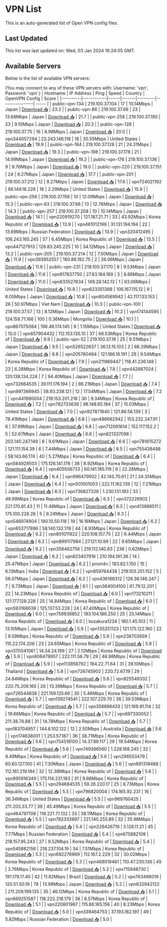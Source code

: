 # VPN List

This is an auto-generated list of Open VPN config files.

## Last Updated

This list was last updated on: Wed, 03 Jan 2024 16:24:05 GMT.

## Available Servers

Below is the list of available VPN servers:

(You may connect to any of these VPN servers with: Username: 'vpn', Password: 'vpn'.)
| Hostname | IP Address | Ping | Speed | Country | OpenVPN Config | Score |
|----------|------------|------|-------|---------|----------------| ----- |
| public-vpn-134 | 219.100.37.104 | 17 | 10.14Mbps | Japan | [Download 📥](./configs/server_0_JP.ovpn) | 23.2 |
| public-vpn-86 | 219.100.37.69 | 23 | 13.68Mbps | Japan | [Download 📥](./configs/server_1_JP.ovpn) | 21.7 |
| public-vpn-258 | 219.100.37.190 | 23 | 9.10Mbps | Japan | [Download 📥](./configs/server_2_JP.ovpn) | 20.3 |
| public-vpn-128 | 219.100.37.75 | 16 | 8.98Mbps | Japan | [Download 📥](./configs/server_3_JP.ovpn) | 20.0 |
| vpn344057294 | 23.243.146.118 | 18 | 30.55Mbps | United States | [Download 📥](./configs/server_4_US.ovpn) | 19.9 |
| public-vpn-164 | 219.100.37.128 | 21 | 24.31Mbps | Japan | [Download 📥](./configs/server_5_JP.ovpn) | 19.3 |
| public-vpn-198 | 219.100.37.178 | 21 | 14.99Mbps | Japan | [Download 📥](./configs/server_6_JP.ovpn) | 19.2 |
| public-vpn-176 | 219.100.37.136 | 9 | 9.76Mbps | Japan | [Download 📥](./configs/server_7_JP.ovpn) | 19.0 |
| public-vpn-220 | 219.100.37.151 | 24 | 9.27Mbps | Japan | [Download 📥](./configs/server_8_JP.ovpn) | 17.7 |
| public-vpn-201 | 219.100.37.212 | 12 | 9.27Mbps | Japan | [Download 📥](./configs/server_9_JP.ovpn) | 17.6 |
| vpn724021192 | 98.149.16.228 | 16 | 2.29Mbps | United States | [Download 📥](./configs/server_10_US.ovpn) | 15.9 |
| public-vpn-256 | 219.100.37.159 | 10 | 12.09Mbps | Japan | [Download 📥](./configs/server_11_JP.ovpn) | 15.3 |
| public-vpn-83 | 219.100.37.66 | 13 | 12.76Mbps | Japan | [Download 📥](./configs/server_12_JP.ovpn) | 14.3 |
| public-vpn-257 | 219.100.37.208 | 10 | 10.14Mbps | Japan | [Download 📥](./configs/server_13_JP.ovpn) | 14.1 |
| vpn220919270 | 121.187.21.71 | 33 | 43.92Mbps | Korea Republic of | [Download 📥](./configs/server_14_KR.ovpn) | 13.9 |
| vpn461012199 | 31.131.194.194 | 22 | 13.69Mbps | Russian Federation | [Download 📥](./configs/server_15_RU.ovpn) | 13.9 |
| vpn320412495 | 106.243.165.245 | 57 | 6.45Mbps | Korea Republic of | [Download 📥](./configs/server_16_KR.ovpn) | 13.5 |
| vpn447127913 | 126.83.245.225 | 10 | 34.12Mbps | Japan | [Download 📥](./configs/server_17_JP.ovpn) | 13.2 |
| public-vpn-205 | 219.100.37.214 | 12 | 7.50Mbps | Japan | [Download 📥](./configs/server_18_JP.ovpn) | 11.9 |
| vpn393952557 | 160.86.192.75 | 2 | 26.06Mbps | Japan | [Download 📥](./configs/server_19_JP.ovpn) | 11.6 |
| public-vpn-231 | 219.100.37.170 | 8 | 9.53Mbps | Japan | [Download 📥](./configs/server_20_JP.ovpn) | 11.6 |
| vpn917837750 | 27.83.184.169 | 3 | 8.86Mbps | Japan | [Download 📥](./configs/server_21_JP.ovpn) | 11.0 |
| vpn833527634 | 149.28.142.13 | 1 | 63.06Mbps | United States | [Download 📥](./configs/server_22_US.ovpn) | 10.8 |
| vpn623351368 | 106.167.115.12 | 9 | 6.05Mbps | Japan | [Download 📥](./configs/server_23_JP.ovpn) | 10.8 |
| vpn804569942 | 42.117.133.153 | 26 | 50.97Mbps | Viet Nam | [Download 📥](./configs/server_24_VN.ovpn) | 10.3 |
| public-vpn-100 | 219.100.37.57 | 13 | 8.12Mbps | Japan | [Download 📥](./configs/server_25_JP.ovpn) | 10.2 |
| vpn174144595 | 124.158.71.166 | 100 | 0.36Mbps | Mongolia | [Download 📥](./configs/server_26_MN.ovpn) | 10.1 |
| vpn867075084 | 198.46.174.145 | 9 | 1.15Mbps | United States | [Download 📥](./configs/server_27_US.ovpn) | 10.0 |
| vpn657904432 | 112.153.135.10 | 37 | 66.53Mbps | Korea Republic of | [Download 📥](./configs/server_28_KR.ovpn) | 9.9 |
| public-vpn-52 | 219.100.37.16 | 25 | 9.51Mbps | Japan | [Download 📥](./configs/server_29_JP.ovpn) | 9.5 |
| vpn526522637 | 36.13.15.103 | 2 | 66.29Mbps | Japan | [Download 📥](./configs/server_30_JP.ovpn) | 8.8 |
| vpn205780464 | 121.166.16.191 | 29 | 9.54Mbps | Korea Republic of | [Download 📥](./configs/server_31_KR.ovpn) | 7.9 |
| vpn211969447 | 118.41.236.148 | 23 | 6.28Mbps | Korea Republic of | [Download 📥](./configs/server_32_KR.ovpn) | 7.8 |
| vpn442667024 | 120.138.134.224 | 7 | 94.40Mbps | Japan | [Download 📥](./configs/server_33_JP.ovpn) | 7.7 |
| vpn732664535 | 39.111.176.194 | 2 | 86.21Mbps | Japan | [Download 📥](./configs/server_34_JP.ovpn) | 7.4 |
| vpn997366945 | 58.93.238.121 | 12 | 17.54Mbps | Japan | [Download 📥](./configs/server_35_JP.ovpn) | 7.2 |
| vpn441690004 | 218.153.201.218 | 30 | 9.34Mbps | Korea Republic of | [Download 📥](./configs/server_36_KR.ovpn) | 7.2 |
| vpn782733636 | 98.148.65.184 | 37 | 15.03Mbps | United States | [Download 📥](./configs/server_37_US.ovpn) | 7.0 |
| vpn927871640 | 121.86.56.139 | 3 | 78.41Mbps | Japan | [Download 📥](./configs/server_38_JP.ovpn) | 6.8 |
| vpn486662942 | 153.232.247.91 | 6 | 37.99Mbps | Japan | [Download 📥](./configs/server_39_JP.ovpn) | 6.8 |
| vpn712091614 | 152.117.152.2 | 5 | 52.67Mbps | Japan | [Download 📥](./configs/server_40_JP.ovpn) | 6.6 |
| vpn821337098 | 203.140.247.149 | 8 | 9.61Mbps | Japan | [Download 📥](./configs/server_41_JP.ovpn) | 6.6 |
| vpn781615272 | 121.111.154.39 | 6 | 7.44Mbps | Japan | [Download 📥](./configs/server_42_JP.ovpn) | 6.5 |
| vpn755438488 | 58.143.66.174 | 40 | 5.27Mbps | Korea Republic of | [Download 📥](./configs/server_43_KR.ovpn) | 6.4 |
| vpn584929503 | 175.126.141.178 | 38 | 8.92Mbps | Korea Republic of | [Download 📥](./configs/server_44_KR.ovpn) | 6.4 |
| vpn405506733 | 60.141.185.119 | 6 | 22.28Mbps | Japan | [Download 📥](./configs/server_45_JP.ovpn) | 6.4 |
| vpn996479502 | 42.145.70.61 | 21 | 24.35Mbps | Japan | [Download 📥](./configs/server_46_JP.ovpn) | 6.4 |
| vpn501501003 | 222.11.162.139 | 12 | 7.21Mbps | Japan | [Download 📥](./configs/server_47_JP.ovpn) | 6.3 |
| vpn736827328 | 1.230.131.183 | 33 | 49.99Mbps | Korea Republic of | [Download 📥](./configs/server_48_KR.ovpn) | 6.3 |
| vpn372226902 | 221.170.81.43 | 11 | 11.48Mbps | Japan | [Download 📥](./configs/server_49_JP.ovpn) | 6.3 |
| vpn413988511 | 175.100.228.28 | 5 | 9.24Mbps | Japan | [Download 📥](./configs/server_50_JP.ovpn) | 6.3 |
| vpn548974904 | 180.10.50.118 | 19 | 16.16Mbps | Japan | [Download 📥](./configs/server_51_JP.ovpn) | 6.2 |
| vpn653717896 | 58.140.132.176 | 44 | 8.93Mbps | Korea Republic of | [Download 📥](./configs/server_52_KR.ovpn) | 6.2 |
| vpn801011922 | 220.108.157.75 | 22 | 9.44Mbps | Japan | [Download 📥](./configs/server_53_JP.ovpn) | 6.2 |
| vpn899117984 | 27.121.10.99 | 22 | 9.65Mbps | Japan | [Download 📥](./configs/server_54_JP.ovpn) | 6.2 |
| vpn356462756 | 219.112.140.83 | 236 | 0.62Mbps | Japan | [Download 📥](./configs/server_55_JP.ovpn) | 6.2 |
| vpn823407916 | 210.194.191.36 | 14 | 25.47Mbps | Japan | [Download 📥](./configs/server_56_JP.ovpn) | 6.2 |
| prom4n | 183.82.1.150 | 15 | 6.13Mbps | India | [Download 📥](./configs/server_57_IN.ovpn) | 6.2 |
| vpn859764438 | 219.103.251.152 | 5 | 56.07Mbps | Japan | [Download 📥](./configs/server_58_JP.ovpn) | 6.2 |
| vpn436166312 | 126.36.146.247 | 7 | 9.73Mbps | Japan | [Download 📥](./configs/server_59_JP.ovpn) | 6.1 |
| vpn364004100 | 61.79.12.201 | 22 | 14.23Mbps | Korea Republic of | [Download 📥](./configs/server_60_KR.ovpn) | 6.0 |
| vpn173210211 | 121.177.128.228 | 25 | 14.84Mbps | Korea Republic of | [Download 📥](./configs/server_61_KR.ovpn) | 6.0 |
| vpn593168638 | 125.137.53.228 | 24 | 47.40Mbps | Korea Republic of | [Download 📥](./configs/server_62_KR.ovpn) | 6.0 |
| vpn759838852 | 183.104.186.250 | 25 | 25.14Mbps | Korea Republic of | [Download 📥](./configs/server_63_KR.ovpn) | 6.0 |
| kozakura1234 | 180.1.45.103 | 11 | 13.10Mbps | Japan | [Download 📥](./configs/server_64_JP.ovpn) | 5.9 |
| vpn135251123 | 121.175.122.160 | 22 | 9.59Mbps | Korea Republic of | [Download 📥](./configs/server_65_KR.ovpn) | 5.9 |
| vpn238703659 | 115.22.174.208 | 23 | 24.65Mbps | Korea Republic of | [Download 📥](./configs/server_66_KR.ovpn) | 5.9 |
| vpn370041061 | 14.34.24.199 | 27 | 2.12Mbps | Korea Republic of | [Download 📥](./configs/server_67_KR.ovpn) | 5.9 |
| vpn806479957 | 222.111.58.79 | 29 | 46.98Mbps | Korea Republic of | [Download 📥](./configs/server_68_KR.ovpn) | 5.9 |
| vpn113858792 | 184.22.71.64 | 31 | 39.10Mbps | Thailand | [Download 📥](./configs/server_69_TH.ovpn) | 5.8 |
| vpn726745902 | 220.72.67.19 | 29 | 24.84Mbps | Korea Republic of | [Download 📥](./configs/server_70_KR.ovpn) | 5.8 |
| vpn825549332 | 220.75.209.165 | 28 | 13.39Mbps | Korea Republic of | [Download 📥](./configs/server_71_KR.ovpn) | 5.7 |
| vpn726544838 | 221.159.125.66 | 30 | 5.46Mbps | Korea Republic of | [Download 📥](./configs/server_72_KR.ovpn) | 5.7 |
| vpn139274541 | 222.107.229.70 | 36 | 39.53Mbps | Korea Republic of | [Download 📥](./configs/server_73_KR.ovpn) | 5.7 |
| vpn358896433 | 121.169.91.114 | 32 | 19.66Mbps | Korea Republic of | [Download 📥](./configs/server_74_KR.ovpn) | 5.7 |
| vpn697330052 | 211.38.74.88 | 31 | 14.78Mbps | Korea Republic of | [Download 📥](./configs/server_75_KR.ovpn) | 5.7 |
| vpn183704957 | 144.6.102.122 | 12 | 2.50Mbps | Australia | [Download 📥](./configs/server_76_AU.ovpn) | 5.6 |
| vpn174638001 | 1.253.57.187 | 36 | 38.71Mbps | Korea Republic of | [Download 📥](./configs/server_77_KR.ovpn) | 5.6 |
| vpn754518100 | 14.37.89.117 | 29 | 19.54Mbps | Korea Republic of | [Download 📥](./configs/server_78_KR.ovpn) | 5.6 |
| vpn749366560 | 1.228.168.245 | 32 | 9.49Mbps | Korea Republic of | [Download 📥](./configs/server_79_KR.ovpn) | 5.6 |
| vpn296553479 | 60.60.127.100 | 41 | 7.30Mbps | Japan | [Download 📥](./configs/server_80_JP.ovpn) | 5.6 |
| vpn891318488 | 112.161.219.194 | 32 | 12.38Mbps | Korea Republic of | [Download 📥](./configs/server_81_KR.ovpn) | 5.6 |
| vpn995916349 | 175.114.231.183 | 31 | 9.68Mbps | Korea Republic of | [Download 📥](./configs/server_82_KR.ovpn) | 5.5 |
| vpn294684535 | 59.26.220.17 | 25 | 8.73Mbps | Korea Republic of | [Download 📥](./configs/server_83_KR.ovpn) | 5.5 |
| vpn796820004 | 174.165.92.231 | 16 | 36.34Mbps | United States | [Download 📥](./configs/server_84_US.ovpn) | 5.5 |
| vpn969760425 | 211.203.33.77 | 39 | 45.49Mbps | Korea Republic of | [Download 📥](./configs/server_85_KR.ovpn) | 5.5 |
| vpn464797108 | 118.221.71.132 | 33 | 38.11Mbps | Korea Republic of | [Download 📥](./configs/server_86_KR.ovpn) | 5.5 |
| vpn782333897 | 221.140.255.89 | 32 | 35.98Mbps | Korea Republic of | [Download 📥](./configs/server_87_KR.ovpn) | 5.4 |
| vpn226426719 | 5.128.11.21 | 45 | 7.77Mbps | Russian Federation | [Download 📥](./configs/server_88_RU.ovpn) | 5.4 |
| vpn675882108 | 218.157.95.243 | 27 | 9.52Mbps | Korea Republic of | [Download 📥](./configs/server_89_KR.ovpn) | 5.4 |
| vpn545882156 | 218.237.104.19 | 34 | 7.51Mbps | Korea Republic of | [Download 📥](./configs/server_90_KR.ovpn) | 5.3 |
| vpn692276969 | 112.167.2.229 | 32 | 30.02Mbps | Korea Republic of | [Download 📥](./configs/server_91_KR.ovpn) | 5.3 |
| vpn469019461 | 110.47.230.136 | 45 | 3.76Mbps | Korea Republic of | [Download 📥](./configs/server_92_KR.ovpn) | 5.2 |
| vpn715948730 | 191.179.17.40 | 42 | 11.82Mbps | Brazil | [Download 📥](./configs/server_93_BR.ovpn) | 5.2 |
| vpn763496019 | 120.51.50.19 | 78 | 13.98Mbps | Japan | [Download 📥](./configs/server_94_JP.ovpn) | 5.2 |
| vpn632942122 | 211.209.199.125 | 35 | 46.12Mbps | Korea Republic of | [Download 📥](./configs/server_95_KR.ovpn) | 5.1 |
| vpn669251587 | 118.222.218.179 | 36 | 8.57Mbps | Korea Republic of | [Download 📥](./configs/server_96_KR.ovpn) | 5.1 |
| vpn220801987 | 115.86.165.156 | 40 | 8.23Mbps | Korea Republic of | [Download 📥](./configs/server_97_KR.ovpn) | 5.0 |
| vpn339464753 | 37.193.162.197 | 49 | 5.82Mbps | Russian Federation | [Download 📥](./configs/server_98_RU.ovpn) | 5.0 |
